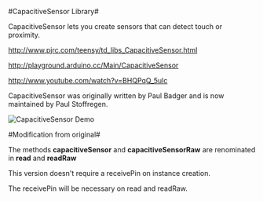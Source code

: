 #CapacitiveSensor Library#

CapacitiveSensor lets you create sensors that can detect touch or proximity. 

http://www.pjrc.com/teensy/td_libs_CapacitiveSensor.html

http://playground.arduino.cc/Main/CapacitiveSensor

http://www.youtube.com/watch?v=BHQPqQ_5ulc

CapacitiveSensor was originally written by Paul Badger and is now maintained by Paul Stoffregen.

![CapacitiveSensor Demo](http://www.pjrc.com/teensy/td_libs_CapacitiveSensor_1.jpg)

#Modification from original#

The methods **capacitiveSensor** and **capacitiveSensorRaw** are renominated in **read** and **readRaw**

This version doesn't require a receivePin on instance creation.

The receivePin will be necessary on read and readRaw.
 

